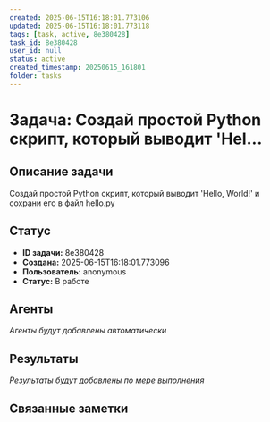 ```yaml
---
created: 2025-06-15T16:18:01.773106
updated: 2025-06-15T16:18:01.773118
tags: [task, active, 8e380428]
task_id: 8e380428
user_id: null
status: active
created_timestamp: 20250615_161801
folder: tasks
---
```


# Задача: Создай простой Python скрипт, который выводит 'Hel...

## Описание задачи

Создай простой Python скрипт, который выводит 'Hello, World!' и сохрани его в файл hello.py

## Статус
- **ID задачи:** 8e380428
- **Создана:** 2025-06-15T16:18:01.773096
- **Пользователь:** anonymous
- **Статус:** В работе

## Агенты
*Агенты будут добавлены автоматически*

## Результаты
*Результаты будут добавлены по мере выполнения*

## Связанные заметки
